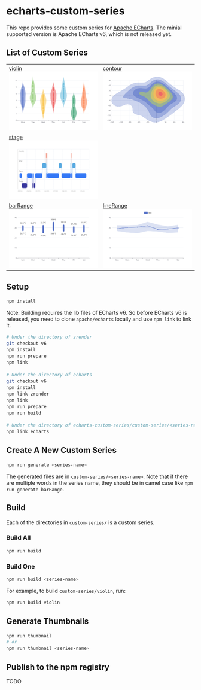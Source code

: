 # echarts-custom-series

This repo provides some custom series for [Apache ECharts](https://github.com/apache/echarts). The minial supported version is Apache ECharts v6, which is not released yet.

## List of Custom Series

| | |
|-|-|
| [violin](custom-series/violin) <br> ![violin](screenshots/violin.svg) | [contour](custom-series/contour) <br> ![contour](screenshots/contour.svg) |
| [stage](custom-series/stage) <br> ![stage](screenshots/stage.svg) |
| [barRange](custom-series/barRange) <br> ![barRange](screenshots/barRange.svg) | [lineRange](custom-series/lineRange) <br> ![lineRange](screenshots/lineRange.svg) |

## Setup

```bash
npm install
```

Note: Building requires the lib files of ECharts v6. So before ECharts v6 is released, you need to clone `apache/echarts` locally and use `npm link` to link it.

```bash
# Under the directory of zrender
git checkout v6
npm install
npm run prepare
npm link

# Under the directory of echarts
git checkout v6
npm install
npm link zrender
npm link
npm run prepare
npm run build

# Under the directory of echarts-custom-series/custom-series/<series-name>
npm link echarts
```

## Create A New Custom Series

```bash
npm run generate <series-name>
```

The generated files are in `custom-series/<series-name>`. Note that if there are multiple words in the series name, they should be in camel case like `npm run generate barRange`.

## Build

Each of the directories in `custom-series/` is a custom series.

### Build All

```bash
npm run build
```

### Build One

```bash
npm run build <series-name>
```

For example, to build `custom-series/violin`, run:

```bash
npm run build violin
```

## Generate Thumbnails

```bash
npm run thumbnail
# or
npm run thumbnail <series-name>
```

## Publish to the npm registry

TODO
